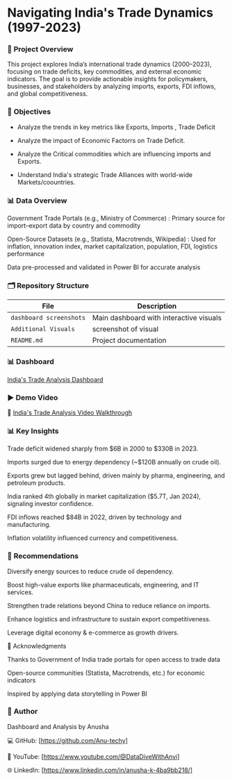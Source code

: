 # Navigating India's Trade Dynamics (1997-2023)

### 📌 **Project Overview**

This project explores India’s international trade dynamics (2000–2023), focusing on trade deficits, key commodities, and external economic indicators. 
The goal is to provide actionable insights for policymakers, businesses, and stakeholders by analyzing imports, exports, FDI inflows, and global competitiveness.


### 🎯 **Objectives**

 - Analyze the trends in key metrics like Exports, Imports , Trade Deficit

 - Analyze the impact of Economic Factorrs on Trade Deficit.

 - Analyze the Critical commodities which are influencing imports and Exports.
   
 - Understand India's strategic Trade Alliances with world-wide Markets/coountries.

### 📊 **Data Overview**

Government Trade Portals (e.g., Ministry of Commerce) : Primary source for import–export data by country and commodity

Open-Source Datasets (e.g., Statista, Macrotrends, Wikipedia) : Used for inflation, innovation index, market capitalization, population, FDI, logistics performance

Data pre-processed and validated in Power BI for accurate analysis


### 🗂️ **Repository Structure**

|         File                | Description |
|-----------------------------|-------------|
| `dashboard screenshots`  | Main dashboard with interactive visuals |
| `Additional Visuals`  | screenshot of visual |
| `README.md`                           | Project documentation |

### 📊 **Dashboard**

[India's Trade Analysis Dashboard](https://app.powerbi.com/groups/me/reports/0fb6346f-2710-4405-86a4-44b23b1c4a34/ReportSection16b73cde20cf3ed17b51?experience=power-bi)

### ▶️ **Demo Video**

🎥 [India's Trade Analysis Video Walkthrough](https://youtu.be/osCPWr3aIjg)

### 📊 Key Insights

Trade deficit widened sharply from $6B in 2000 to $330B in 2023.

Imports surged due to energy dependency (~$120B annually on crude oil).

Exports grew but lagged behind, driven mainly by pharma, engineering, and petroleum products.

India ranked 4th globally in market capitalization ($5.7T, Jan 2024), signaling investor confidence.

FDI inflows reached $84B in 2022, driven by technology and manufacturing.

Inflation volatility influenced currency and competitiveness.

### 📝 **Recommendations**

Diversify energy sources to reduce crude oil dependency.

Boost high-value exports like pharmaceuticals, engineering, and IT services.

Strengthen trade relations beyond China to reduce reliance on imports.

Enhance logistics and infrastructure to sustain export competitiveness.

Leverage digital economy & e-commerce as growth drivers.

🙌 Acknowledgments

Thanks to Government of India trade portals for open access to trade data

Open-source communities (Statista, Macrotrends, etc.) for economic indicators

Inspired by applying data storytelling in Power BI


### 👤 **Author**

Dashboard and Analysis by Anusha

💻 GitHub: [https://github.com/Anu-techy]


🎥 YouTube: [https://www.youtube.com/@DataDiveWithAnvi]


🌐 LinkedIn: [https://www.linkedin.com/in/anusha-k-4ba9bb218/]













